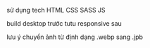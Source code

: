 sử dụng tech
HTML
CSS
SASS
JS

build desktop trước tutu responsive sau

lưu ý chuyển ảnh từ định dạng .webp sang .jpb